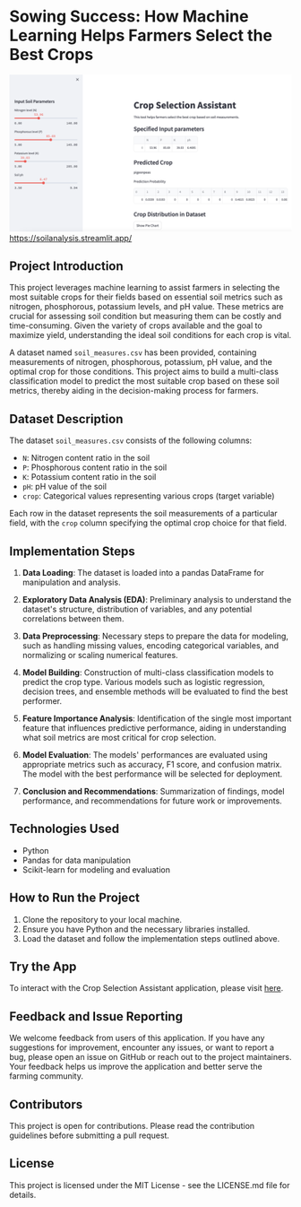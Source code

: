 # Sowing Success: How Machine Learning Helps Farmers Select the Best Crops
![app](https://github.com/manisa504/soilanalysis/blob/main/soil.png)
https://soilanalysis.streamlit.app/

## Project Introduction

This project leverages machine learning to assist farmers in selecting the most suitable crops for their fields based on essential soil metrics such as nitrogen, phosphorous, potassium levels, and pH value. These metrics are crucial for assessing soil condition but measuring them can be costly and time-consuming. Given the variety of crops available and the goal to maximize yield, understanding the ideal soil conditions for each crop is vital. 

A dataset named `soil_measures.csv` has been provided, containing measurements of nitrogen, phosphorous, potassium, pH value, and the optimal crop for those conditions. This project aims to build a multi-class classification model to predict the most suitable crop based on these soil metrics, thereby aiding in the decision-making process for farmers.

## Dataset Description

The dataset `soil_measures.csv` consists of the following columns:

- `N`: Nitrogen content ratio in the soil
- `P`: Phosphorous content ratio in the soil
- `K`: Potassium content ratio in the soil
- `pH`: pH value of the soil
- `crop`: Categorical values representing various crops (target variable)

Each row in the dataset represents the soil measurements of a particular field, with the `crop` column specifying the optimal crop choice for that field.

## Implementation Steps

1. **Data Loading**: The dataset is loaded into a pandas DataFrame for manipulation and analysis.

2. **Exploratory Data Analysis (EDA)**: Preliminary analysis to understand the dataset's structure, distribution of variables, and any potential correlations between them.

3. **Data Preprocessing**: Necessary steps to prepare the data for modeling, such as handling missing values, encoding categorical variables, and normalizing or scaling numerical features.

4. **Model Building**: Construction of multi-class classification models to predict the crop type. Various models such as logistic regression, decision trees, and ensemble methods will be evaluated to find the best performer.

5. **Feature Importance Analysis**: Identification of the single most important feature that influences predictive performance, aiding in understanding what soil metrics are most critical for crop selection.

6. **Model Evaluation**: The models' performances are evaluated using appropriate metrics such as accuracy, F1 score, and confusion matrix. The model with the best performance will be selected for deployment.

7. **Conclusion and Recommendations**: Summarization of findings, model performance, and recommendations for future work or improvements.

## Technologies Used

- Python
- Pandas for data manipulation
- Scikit-learn for modeling and evaluation

## How to Run the Project

1. Clone the repository to your local machine.
2. Ensure you have Python and the necessary libraries installed.
3. Load the dataset and follow the implementation steps outlined above.

## Try the App

To interact with the Crop Selection Assistant application, please visit [here](https://soilanalysis.streamlit.app/).


## Feedback and Issue Reporting

We welcome feedback from users of this application. If you have any suggestions for improvement, encounter any issues, or want to report a bug, please open an issue on GitHub or reach out to the project maintainers. Your feedback helps us improve the application and better serve the farming community.

## Contributors

This project is open for contributions. Please read the contribution guidelines before submitting a pull request.

## License

This project is licensed under the MIT License - see the LICENSE.md file for details.
